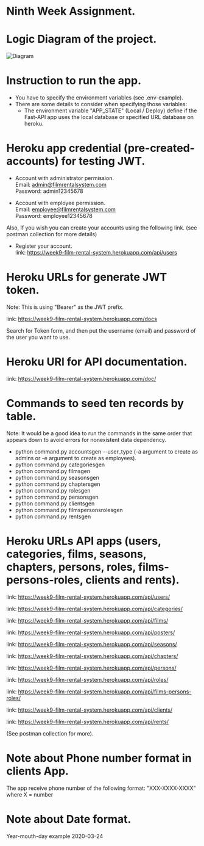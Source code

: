 #  Ninth Week Assignment.

# Logic Diagram of the project.
![Diagram](https://gitlab.com/t7501/fifth-week-assignment/-/blob/feature/django/models/img/Fifth%20Week%20Assignement%20UML.drawio.png)

# Instruction to run the app.

- You have to specify the environment variables (see .env-example).
- There are some details to consider when specifying those variables:
    - The environment variable "APP_STATE" (Local / Deploy) define if the
        Fast-API app uses the local database or specified URL database on
        heroku.
    
# Heroku app credential (pre-created-accounts) for testing JWT.
- Account with administrator permission. <br />
Email: admin@filmrentalsystem.com <br />
Password: admin12345678 

- Account with employee permission. <br />
Email: employee@filmrentalsystem.com <br />
Password: employee12345678 

Also, If you wish you can create your accounts using the following link. 
(see postman collection for more details)<br />

- Register your account. <br />
link: https://week9-film-rental-system.herokuapp.com/api/users

# Heroku URLs for generate JWT token.
Note: This is using "Bearer" as the JWT prefix. 

link: https://week9-film-rental-system.herokuapp.com/docs

Search for Token form, and then put the username (email) and password of the 
user you want to use. 

# Heroku URl for API documentation. 
link: https://week9-film-rental-system.herokuapp.com/doc/

# Commands to seed ten records by table.
Note: It would be a good idea to run the commands in the same order that
appears down to avoid errors for nonexistent data dependency.

- python command.py accountsgen --user_type (-a argument to create as admins or
-e argument to create as employees).
- python command.py categoriesgen
- python command.py filmsgen
- python command.py seasonsgen
- python command.py chaptersgen
- python command.py rolesgen
- python command.py personsgen
- python command.py clientsgen
- python command.py filmspersonsrolesgen
- python command.py rentsgen

# Heroku URLs API apps (users, categories, films, seasons, chapters, persons, roles, films-persons-roles, clients and rents).
link: https://week9-film-rental-system.herokuapp.com/api/users/

link: https://week9-film-rental-system.herokuapp.com/api/categories/

link: https://week9-film-rental-system.herokuapp.com/api/films/

link: https://week9-film-rental-system.herokuapp.com/api/posters/

link: https://week9-film-rental-system.herokuapp.com/api/seasons/

link: https://week9-film-rental-system.herokuapp.com/api/chapters/

link: https://week9-film-rental-system.herokuapp.com/api/persons/

link: https://week9-film-rental-system.herokuapp.com/api/roles/

link: https://week9-film-rental-system.herokuapp.com/api/films-persons-roles/

link: https://week9-film-rental-system.herokuapp.com/api/clients/

link: https://week9-film-rental-system.herokuapp.com/api/rents/

(See postman collection for more).

# Note about Phone number format in clients App.
The app receive phone number of the following format: "XXX-XXXX-XXXX" 
where X = number 

# Note about Date format.
Year-mouth-day example 2020-03-24